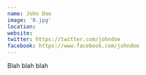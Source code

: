 ```yaml
---
name: John Doe
image: '0.jpg'
location:
website:
twitter: https://twitter.com/johndoe
facebook: https://www.facebook.com/johndoe
---
```

Blah blah blah